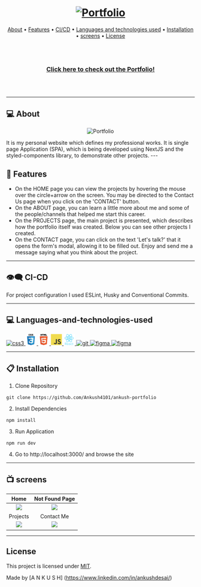 
<h1 align='center'><a href="https://carol-portfolio.vercel.app/" target="_blank" rel="noopener noreferrer" title="Veja o Portfolio"><img src="https://i.postimg.cc/FKTg7cLc/PORTFOLIO-4.png" alt="Portfolio" width="800" height=""/></a></h1>

<p align="center">
 <a href="#-About">About</a> •
 <a href="#-Features">Features</a> •
 <a href="#-ci-cd">CI/CD</a> • 
 <a href="#-Languages-and-technologies-used">
Languages and technologies used</a> • 
 <a href="#-installation">Installation</a> • 
 <a href="#-screens">screens</a> • 
 <a href="#License">License</a>
</p>
<br>
<br>

<h3 align="center"><a href="https://ankush4101.github.io/ankush-portfolio/" target="_blank" rel="noopener noreferrer">Click here to check out the Portfolio!</a></h3><br>
<br>

---

## 💻 About

<p align="center">
<img src="https://i.postimg.cc/7P92QnYP/Screenshot-2024-09-12-at-6-12-55-PM.png" alt="Portfolio" width="700" height=""/>
</p>
It is my personal website which defines my professional works. It is single page Application (SPA), which is being developed using NextJS and the styled-components library, to demonstrate other projects.
---
 
## 🧠 Features

- On the HOME page you can view the projects by hovering the mouse over the circle+arrow on the screen. You may be directed to the Contact Us page when you click on the 'CONTACT' button.
- On the ABOUT page, you can learn a little more about me and some of the people/channels that helped me start this career.
- On the PROJECTS page, the main project is presented, which describes how the portfolio itself was created. Below you can see other projects I created.
- On the CONTACT page, you can click on the text 'Let's talk?' that it opens the form's modal, allowing it to be filled out. Enjoy and send me a message saying what you think about the project.

---

## 👁‍🗨 CI-CD

For project configuration I used ESLint, Husky and Conventional Commits.

---

## 💻 Languages-and-technologies-used
<p align="left"> <a href="#" target="_blank"> <img src="https://miro.medium.com/max/318/1*p1TndLk3UsGPBsM7qHPZIw.png" alt="css3" width="30" height="30"/> </a> <a href="https://www.w3schools.com/css/" target="_blank"> <img src="https://raw.githubusercontent.com/devicons/devicon/master/icons/css3/css3-original-wordmark.svg" alt="css3" width="30" height="30"/> </a> <a href="https://www.w3.org/html/" target="_blank"> <img src="https://raw.githubusercontent.com/devicons/devicon/master/icons/html5/html5-original-wordmark.svg" alt="html5" width="30" height="30"/> </a> <a href="https://developer.mozilla.org/en-US/docs/Web/JavaScript" target="_blank"> <img src="https://raw.githubusercontent.com/devicons/devicon/master/icons/javascript/javascript-original.svg" alt="javascript" width="30" height="30"/> </a> <a href="https://reactjs.org/" target="_blank"> <img src="https://raw.githubusercontent.com/devicons/devicon/master/icons/react/react-original-wordmark.svg" alt="react" width="30" height="30"/> </a> <a href="https://git-scm.com/" target="_blank"> <img src="https://www.vectorlogo.zone/logos/git-scm/git-scm-icon.svg" alt="git" width="30" height="30"/> </a> <a href="https://nextjs.org/" target="_blank"> <img src="https://raw.githubusercontent.com/samfromaway/samfromaway/master/.github/images/nextjs.png" alt="figma" width="30" height="30"/> </a> <a href="https://www.figma.com/" target="_blank"> <img src="https://www.vectorlogo.zone/logos/figma/figma-icon.svg" alt="figma" width="30" height="30"/> </a> </p>

---

## 📋 Installation

1. Clone Repository
```
git clone https://github.com/Ankush4101/ankush-portfolio
```

2. Install Dependencies
```
npm install
```

3. Run Application
```
npm run dev
```

4. Go to http://localhost:3000/ and browse the site


---

## 📺 screens

| Home             |  Not Found Page |
:-------------------------:|:-------------------------:
![](https://i.postimg.cc/7P92QnYP/Screenshot-2024-09-12-at-6-12-55-PM.png)   |  ![](https://i.postimg.cc/zG2mdM4w/error404.png)
| Projects             |  Contact Me |
![](https://i.postimg.cc/7YDybSgz/project.png)  |  ![](https://i.postimg.cc/Pf1jtS8h/contact.png)

---

## License

This project is licensed under [MIT](./LICENSE).

Made by [A N K U S H] (https://www.linkedin.com/in/ankushdesai/)